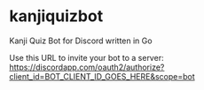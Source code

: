 # kanjiquizbot
Kanji Quiz Bot for Discord written in Go

Use this URL to invite your bot to a server:  
https://discordapp.com/oauth2/authorize?client_id=BOT_CLIENT_ID_GOES_HERE&scope=bot
